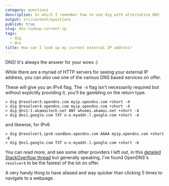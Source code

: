 ```yaml
---
category: questions
description: In which I remember how to use dig with alternative DNS
output: src/content/questions
publish: true
slug: dns-lookup-current-ip
tags:
  - dig
  - dns
title: How can I look up my current external IP address?
---
```

DNS! It's always the answer for your woes :)

While there are a myriad of HTTP servers for seeing your external IP address, you can also use one of the various DNS based services on offer.

These will give you an IPv4 flag. The `-4` flag isn't necessarily required but without explicitly providing it, you'll be gambling on the return type.

```
> dig @resolver3.opendns.com myip.opendns.com +short -4
> dig @resolver4.opendns.com myip.opendns.com +short -4
> dig @ns1-1.akamaitech.net ANY whoami.akamai.net +short -4
> dig @ns1.google.com TXT o-o.myaddr.l.google.com +short -4
```

and likewise, for IPv6

```
> dig @resolver1.ipv6-sandbox.opendns.com AAAA myip.opendns.com +short -6
> dig @ns1.google.com TXT o-o.myaddr.l.google.com +short -6
```

You can read more, and see some other providers I left out, in this [detailed StackOverflow thread](https://unix.stackexchange.com/questions/22615/how-can-i-get-my-external-ip-address-in-a-shell-script) but generally speaking, I've found OpenDNS's `resolver4` to be the fastest of the lot on offer.

A very handy thing to have aliased and way quicker than clicking 5 times to navigate to a webpage.
